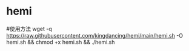 # hemi

#使用方法
wget -q https://raw.githubusercontent.com/kingdancing/hemi/main/hemi.sh -O hemi.sh && chmod +x hemi.sh && ./hemi.sh
